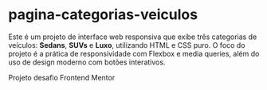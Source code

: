 # pagina-categorias-veiculos

Este é um projeto de interface web responsiva que exibe três categorias de veículos: **Sedans**, **SUVs** e **Luxo**, utilizando HTML e CSS puro. O foco do projeto é a prática de responsividade com Flexbox e media queries, além do uso de design moderno com botões interativos.

Projeto desafio Frontend Mentor 

